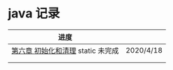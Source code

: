 # java 记录

| 进度                                                         |           |
| ------------------------------------------------------------ | --------- |
| [第六章 初始化和清理](https://lingcoder.github.io/OnJava8/#/book/06-Housekeeping) static 未完成 | 2020/4/18 |
|                                                              |           |
|                                                              |           |

